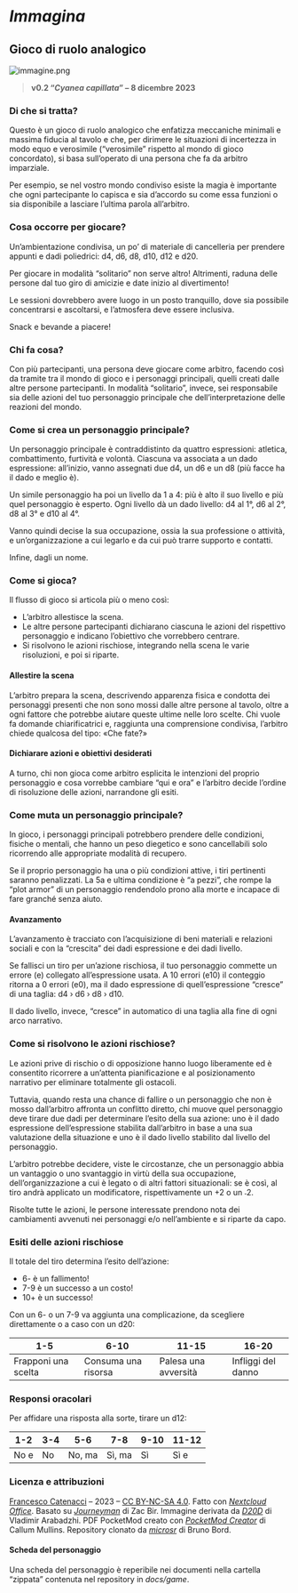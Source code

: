 # ***Immagina***

## **Gioco di ruolo analogico**

![immagine.png](https://nextcloud03.webo.hosting/s/6KJyw7i5NpQJa23/download/immagine.png)

> **v0.2 “*Cyanea capillata*” – 8 dicembre 2023**

### Di che si tratta?

Questo è un gioco di ruolo analogico che enfatizza meccaniche minimali e massima fiducia al tavolo e che, per dirimere le situazioni di incertezza in modo equo e verosimile (“verosimile” rispetto al mondo di gioco concordato), si basa sull’operato di una persona che fa da arbitro imparziale.

Per esempio, se nel vostro mondo condiviso esiste la magia è importante che ogni partecipante lo capisca e sia d’accordo su come essa funzioni o sia disponibile a lasciare l’ultima parola all’arbitro.

### Cosa occorre per giocare?

Un’ambientazione condivisa, un po’ di materiale di cancelleria per prendere appunti e dadi poliedrici: d4, d6, d8, d10, d12 e d20.

Per giocare in modalità “solitario” non serve altro! Altrimenti, raduna delle persone dal tuo giro di amicizie e date inizio al divertimento!

Le sessioni dovrebbero avere luogo in un posto tranquillo, dove sia possibile concentrarsi e ascoltarsi, e l’atmosfera deve essere inclusiva.

Snack e bevande a piacere!

### Chi fa cosa?

Con più partecipanti, una persona deve giocare come arbitro, facendo così da tramite tra il mondo di gioco e i personaggi principali, quelli creati dalle altre persone partecipanti. In modalità “solitario”, invece, sei responsabile sia delle azioni del tuo personaggio principale che dell’interpretazione delle reazioni del mondo.

### Come si crea un personaggio principale?

Un personaggio principale è contraddistinto da quattro espressioni: atletica, combattimento, furtività e volontà. Ciascuna va associata a un dado espressione: all’inizio, vanno assegnati due d4, un d6 e un d8 (più facce ha il dado e meglio è).

Un simile personaggio ha poi un livello da 1 a 4: più è alto il suo livello e più quel personaggio è esperto. Ogni livello dà un dado livello: d4 al 1°, d6 al 2°, d8 al 3° e d10 al 4°.

Vanno quindi decise la sua occupazione, ossia la sua professione o attività, e un’organizzazione a cui legarlo e da cui può trarre supporto e contatti.

Infine, dagli un nome.

### Come si gioca?

Il flusso di gioco si articola più o meno così:

* L’arbitro allestisce la scena.
* Le altre persone partecipanti dichiarano ciascuna le azioni del rispettivo personaggio e indicano l’obiettivo che vorrebbero centrare.
* Si risolvono le azioni rischiose, integrando nella scena le varie risoluzioni, e poi si riparte.

#### Allestire la scena

L’arbitro prepara la scena, descrivendo apparenza fisica e condotta dei personaggi presenti che non sono mossi dalle altre persone al tavolo, oltre a ogni fattore che potrebbe aiutare queste ultime nelle loro scelte. Chi vuole fa domande chiarificatrici e, raggiunta una comprensione condivisa, l’arbitro chiede qualcosa del tipo: «Che fate?»

#### Dichiarare azioni e obiettivi desiderati

A turno, chi non gioca come arbitro esplicita le intenzioni del proprio personaggio e cosa vorrebbe cambiare “qui e ora” e l’arbitro decide l’ordine di risoluzione delle azioni, narrandone gli esiti.

### Come muta un personaggio principale?

In gioco, i personaggi principali potrebbero prendere delle condizioni, fisiche o mentali, che hanno un peso diegetico e sono cancellabili solo ricorrendo alle appropriate modalità di recupero.

Se il proprio personaggio ha una o più condizioni attive, i tiri pertinenti saranno penalizzati. La 5a e ultima condizione è “a pezzi”, che rompe la “plot armor” di un personaggio rendendolo prono alla morte e incapace di fare granché senza aiuto.

#### Avanzamento

L’avanzamento è tracciato con l’acquisizione di beni materiali e relazioni sociali e con la “crescita” dei dadi espressione e dei dadi livello.

Se fallisci un tiro per un’azione rischiosa, il tuo personaggio commette un errore (e) collegato all’espressione usata. A 10 errori (e10) il conteggio ritorna a 0 errori (e0), ma il dado espressione di quell’espressione “cresce” di una taglia: d4 › d6 › d8 › d10.

Il dado livello, invece, “cresce” in automatico di una taglia alla fine di ogni arco narrativo.

### Come si risolvono le azioni rischiose?

Le azioni prive di rischio o di opposizione hanno luogo liberamente ed è consentito ricorrere a un’attenta pianificazione e al posizionamento narrativo per eliminare totalmente gli ostacoli.

Tuttavia, quando resta una chance di fallire o un personaggio che non è mosso dall’arbitro affronta un conflitto diretto, chi muove quel personaggio deve tirare due dadi per determinare l’esito della sua azione: uno è il dado espressione dell’espressione stabilita dall’arbitro in base a una sua valutazione della situazione e uno è il dado livello stabilito dal livello del personaggio.

L’arbitro potrebbe decidere, viste le circostanze, che un personaggio abbia un vantaggio o uno svantaggio in virtù della sua occupazione, dell’organizzazione a cui è legato o di altri fattori situazionali: se è così, al tiro andrà applicato un modificatore, rispettivamente un +2 o un ˗2.

Risolte tutte le azioni, le persone interessate prendono nota dei cambiamenti avvenuti nei personaggi e/o nell’ambiente e si riparte da capo.

### Esiti delle azioni rischiose

Il totale del tiro determina l’esito dell’azione:

* 6- è un fallimento!
* 7-9 è un successo a un costo!
* 10+ è un successo!

Con un 6- o un 7-9 va aggiunta una complicazione, da scegliere direttamente o a caso con un d20:

| **1-5** | **6-10** | **11-15** | **16-20** |
|-----|------|-------|-------|
| Frapponi una scelta | Consuma una risorsa | Palesa una avversità | Infliggi del danno |

### Responsi oracolari

Per affidare una risposta alla sorte, tirare un d12:

| **1-2** | **3-4** | **5-6** | **7-8** | **9-10** | **11-12** |
|-----|-----|-----|-----|------|-------|
| No e | No | No, ma | Sì, ma | Sì | Sì e |

### Licenza e attribuzioni

[Francesco Catenacci](https://github.com/Medusa) – 2023 – [CC BY-NC-SA 4.0](https://creativecommons.org/licenses/by-nc-sa/4.0/deed.it). Fatto con [*Nextcloud Office*](https://nextcloud.com/it/office/). Basato su [*Journeyman*](https://neverendingpretending.net/tag/journeyman-engine.html) di Zac Bir. Immagine derivata da [*D20D*](https://www.deviantart.com/vladar4/art/D20D-576928707) di Vladimir Arabadzhi. PDF PocketMod creato con [*PocketMod Creator*](https://github.com/mullinscr/pocketmod-creator) di Callum Mullins. Repository clonato da [*microsr*](https://github.com/brunobord/microsr) di Bruno Bord.

#### Scheda del personaggio
Una scheda del personaggio è reperibile nei documenti nella cartella “zippata” contenuta nel repository in *docs/game*.
